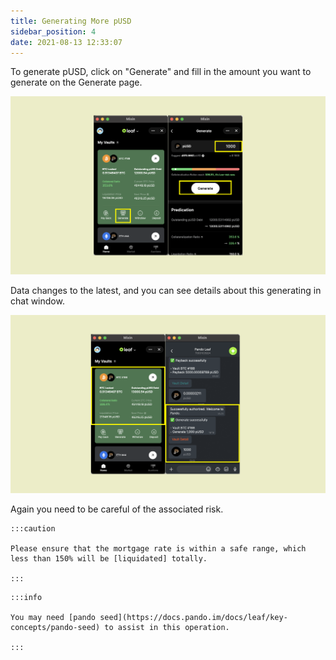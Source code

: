 ```yaml
---
title: Generating More pUSD
sidebar_position: 4
date: 2021-08-13 12:33:07
---
```


To generate pUSD, click on "Generate" and fill in the amount you want to generate on the Generate page.

![](../assets/leaf-generate-p1.png)

Data changes to the latest, and you can see details about this generating in chat window.

![](../assets/leaf-generate-p2.png)


Again you need to be careful of the associated risk.

````mdx-code-block
:::caution

Please ensure that the mortgage rate is within a safe range, which less than 150% will be [liquidated] totally.

:::
````

````mdx-code-block
:::info

You may need [pando seed](https://docs.pando.im/docs/leaf/key-concepts/pando-seed) to assist in this operation.

:::
````
